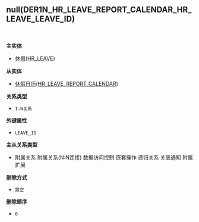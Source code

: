 ## null(DER1N_HR_LEAVE_REPORT_CALENDAR_HR_LEAVE_LEAVE_ID) <!-- {docsify-ignore-all} -->



<br>
<p class="panel-title"><b>主实体</b></p>

* [休假(HR_LEAVE)](module/hr/hr_leave)

<p class="panel-title"><b>从实体</b></p>

* [休假日历(HR_LEAVE_REPORT_CALENDAR)](module/hr/hr_leave_report_calendar)

<p class="panel-title"><b>关系类型</b></p>

* `1:N关系`

<p class="panel-title"><b>外键属性</b></p>

* `LEAVE_ID`

<p class="panel-title"><b>主从关系类型</b></p>

* <i class="fa fa-square"/></i> 附属关系 <i class="fa fa-square"/></i> 附属关系(N:N连接) <i class="fa fa-square"/></i> 数据访问控制 <i class="fa fa-square"/></i> 嵌套操作 <i class="fa fa-square"/></i> 递归关系 <i class="fa fa-square"/></i> 关联通知 <i class="fa fa-square"/></i> 附属扩展

<p class="panel-title"><b>删除方式</b></p>

* `置空`

<p class="panel-title"><b>删除顺序</b></p>

* `0`

